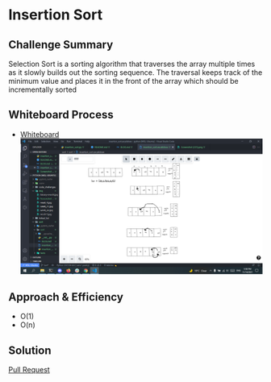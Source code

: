 # Insertion Sort
## Challenge Summary
Selection Sort is a sorting algorithm that traverses the array multiple times as it slowly builds out the sorting sequence. The traversal keeps track of the minimum value and places it in the front of the array which should be incrementally sorted

## Whiteboard Process
<!-- Embedded whiteboard image -->
+ [ Whiteboard   ]()
![](../img/shot.png)

## Approach & Efficiency
<!-- What approach did you take? Why? What is the Big O space/time for this approach? -->
-  O(1)
-  O(n)
## Solution
<!-- Show how to run your code, and examples of it in action -->
[Pull Request](https://github.com/mohammadsilwadi/data-structures-and-algorithms/pull/36)
